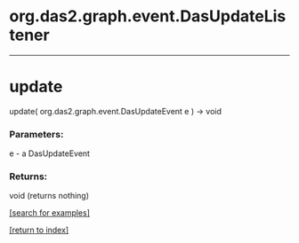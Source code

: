 # org.das2.graph.event.DasUpdateListener



***
<a name="update"></a>
# update
update( org.das2.graph.event.DasUpdateEvent e ) &rarr; void



### Parameters:
e - a DasUpdateEvent

### Returns:
void (returns nothing)


<a href="https://github.com/autoplot/dev/search?q=update&unscoped_q=update">[search for examples]</a>

<a href="https://github.com/autoplot/documentation/blob/master/javadoc/index-all.md">[return to index]</a>


